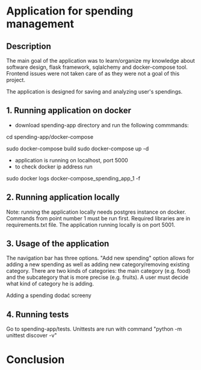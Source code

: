 # Application for spending management

## Description

The main goal of the application was to learn/organize my knowledge about software design, flask framework,
sqlalchemy and docker-compose tool. Frontend issues were not taken care of as they were not a goal of this project. 

The application is designed for saving  and analyzing user's spendings.

## 1. Running application on docker

- download spending-app directory and run the following commmands:

cd spending-app/docker-compose

sudo docker-compose build
sudo docker-compose up -d

- application is running on localhost, port 5000
- to check docker ip address run 

sudo docker logs docker-compose_spending_app_1 -f


## 2. Running application locally 

Note: running the application locally needs postgres instance on docker. Commands from point number 1 must be run first. Required libraries are in requirements.txt file. The application running locally is on port 5001. 

## 3. Usage of the application

The navigation bar has three options. "Add new spending" option allows for adding a new spending as well as adding new category/removing existing category. There are two kinds of categories: the main category (e.g. food) and the subcategory that is more precise (e.g. fruits). A user must decide what kind of category he is adding.

Adding a spending
dodać screeny

## 4. Running tests

Go to spending-app/tests. Unittests are run with command "python -m unittest discover -v"

# Conclusion

